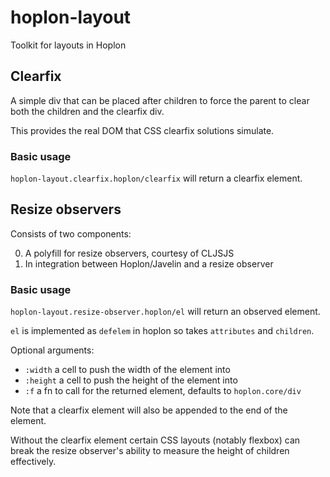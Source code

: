 # hoplon-layout
Toolkit for layouts in Hoplon

## Clearfix

A simple div that can be placed after children to force the parent to clear both
the children and the clearfix div.

This provides the real DOM that CSS clearfix solutions simulate.

### Basic usage

`hoplon-layout.clearfix.hoplon/clearfix` will return a clearfix element.

## Resize observers

Consists of two components:

0. A polyfill for resize observers, courtesy of CLJSJS
0. In integration between Hoplon/Javelin and a resize observer

### Basic usage

`hoplon-layout.resize-observer.hoplon/el` will return an observed element.

`el` is implemented as `defelem` in hoplon so takes `attributes` and `children`.

Optional arguments:

- `:width` a cell to push the width of the element into
- `:height` a cell to push the height of the element into
- `:f` a fn to call for the returned element, defaults to `hoplon.core/div`

Note that a clearfix element will also be appended to the end of the element.

Without the clearfix element certain CSS layouts (notably flexbox) can break the
resize observer's ability to measure the height of children effectively.
